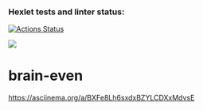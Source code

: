 ### Hexlet tests and linter status:
[![Actions Status](https://github.com/BoCXoD-man/python-project-lvl1/workflows/hexlet-check/badge.svg)](https://github.com/BoCXoD-man/python-project-lvl1/actions)

<a href="https://codeclimate.com/github/BoCXoD-man/python-project-lvl1/maintainability"><img src="https://api.codeclimate.com/v1/badges/2d4fc41fd855fa461195/maintainability" /></a>

# brain-even
https://asciinema.org/a/BXFe8Lh6sxdxBZYLCDXxMdvsE
